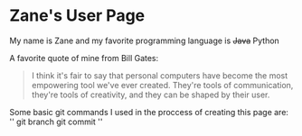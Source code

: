 # Zane's User Page

My name is Zane and my favorite programming language is ~~Java~~ Python

A favorite quote of mine from Bill Gates:
>I think it's fair to say that personal computers have become the most empowering tool we've ever created. They're tools of communication, they're tools of creativity, and they can be shaped by their user.

Some basic git commands I used in the proccess of creating this page are:
''
git branch
git commit
''

